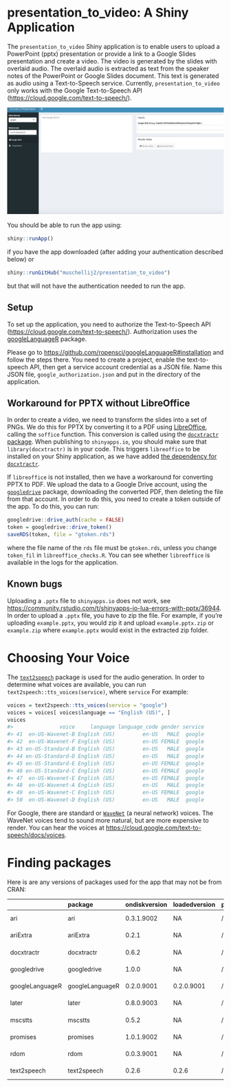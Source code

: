 
<!-- README.md is generated from README.Rmd. Please edit that file -->

# presentation\_to\_video: A Shiny Application

<!-- badges: start -->

<!-- badges: end -->

The `presentation_to_video` Shiny application is to enable users to
upload a PowerPoint (pptx) presentation or provide a link to a Google
Slides presentation and create a video. The video is generated by the
slides with overlaid audio. The overlaid audio is extracted as text from
the speaker notes of the PowerPoint or Google Slides document. This text
is generated as audio using a Text-to-Speech service. Currently,
`presentation_to_video` only works with the Google Text-to-Speech API
(<https://cloud.google.com/text-to-speech/>).

![](screenshot.png)<!-- -->

You should be able to run the app using:

``` r
shiny::runApp()
```

if you have the app downloaded (after adding your authentication
described below) or

``` r
shiny::runGitHub("muschellij2/presentation_to_video")
```

but that will not have the authentication needed to run the app.

## Setup

To set up the application, you need to authorize the Text-to-Speech API
(<https://cloud.google.com/text-to-speech/>). Authorization uses the
[googleLanguageR](https://github.com/ropensci/googleLanguageR) package.

Please go to <https://github.com/ropensci/googleLanguageR#installation>
and follow the steps there. You need to create a project, enable the
text-to-speech API, then get a service account credential as a JSON
file. Name this JSON file, `google_authorization.json` and put in the
directory of the application.

## Workaround for PPTX without LibreOffice

In order to create a video, we need to transform the slides into a set
of PNGs. We do this for PPTX by converting it to a PDF using
[LibreOffice](https://www.libreoffice.org/), calling the `soffice`
function. This conversion is called using the [`docxtractr`
package](https://github.com/hrbrmstr/docxtractr). When publishing to
`shinyapps.io`, you should make sure that `library(docxtractr)` is in
your code. This triggers `libreoffice` to be installed on your Shiny
application, as we have added [the dependency for
`docxtractr`](https://github.com/rstudio/shinyapps-package-dependencies/blob/master/packages/docxtractr/install).

If `libreoffice` is not installed, then we have a workaround for
converting PPTX to PDF. We upload the data to a Google Drive account,
using the [`googledrive`](https://github.com/tidyverse/googledrive)
package, downloading the converted PDF, then deleting the file from that
account. In order to do this, you need to create a token outside of the
app. To do this, you can run:

``` r
googledrive::drive_auth(cache = FALSE)
token = googledrive::drive_token()
saveRDS(token, file = "gtoken.rds")
```

where the file name of the `rds` file must be `gtoken.rds`, unless you
change `token_fil` in `libreoffice_checks.R`. You can see whether
`libreoffice` is available in the logs for the application.

## Known bugs

Uploading a `.pptx` file to `shinyapps.io` does not work, see
<https://community.rstudio.com/t/shinyapps-io-lua-errors-with-pptx/36944>.
In order to upload a `.pptx` file, you have to zip the file. For
example, if you’re uploading `example.pptx`, you would zip it and upload
`example.pptx.zip` or `example.zip` where `example.pptx` would exist in
the extracted zip folder.

# Choosing Your Voice

The [`text2speech`](https://github.com/muschellij2/text2speech) package
is used for the audio generation. In order to determine what voices are
available, you can run `text2speech::tts_voices(service)`, where
`service` For example:

``` r
voices = text2speech::tts_voices(service = "google")
voices = voices[ voices$language == "English (US)", ]
voices
#>               voice     language language_code gender service
#> 41  en-US-Wavenet-B English (US)         en-US   MALE  google
#> 42  en-US-Wavenet-F English (US)         en-US FEMALE  google
#> 43 en-US-Standard-B English (US)         en-US   MALE  google
#> 44 en-US-Standard-D English (US)         en-US   MALE  google
#> 45 en-US-Standard-E English (US)         en-US FEMALE  google
#> 46 en-US-Standard-C English (US)         en-US FEMALE  google
#> 47  en-US-Wavenet-E English (US)         en-US FEMALE  google
#> 48  en-US-Wavenet-A English (US)         en-US   MALE  google
#> 49  en-US-Wavenet-C English (US)         en-US FEMALE  google
#> 50  en-US-Wavenet-D English (US)         en-US   MALE  google
```

For Google, there are standard or
[`WaveNet`](https://cloud.google.com/text-to-speech/docs/wavenet) (a
neural network) voices. The WaveNet voices tend to sound more natural,
but are more expensive to render. You can hear the voices at
<https://cloud.google.com/text-to-speech/docs/voices>.

# Finding packages

Here is are any versions of packages used for the app that may not be
from
CRAN:

|                 | package         | ondiskversion | loadedversion | path                                                                           | loadedpath                                                                     | attached | is\_base | date       | source                                      | md5ok | library                                                        |
| --------------- | :-------------- | :------------ | :------------ | :----------------------------------------------------------------------------- | :----------------------------------------------------------------------------- | :------- | :------- | :--------- | :------------------------------------------ | :---- | :------------------------------------------------------------- |
| ari             | ari             | 0.3.1.9002    | NA            | /Library/Frameworks/R.framework/Versions/3.6/Resources/library/ari             | NA                                                                             | FALSE    | FALSE    | 2019-08-08 | local                                       | NA    | /Library/Frameworks/R.framework/Versions/3.6/Resources/library |
| ariExtra        | ariExtra        | 0.2.1         | NA            | /Library/Frameworks/R.framework/Versions/3.6/Resources/library/ariExtra        | NA                                                                             | FALSE    | FALSE    | 2019-08-06 | Github (<muschellij2/ariExtra@ef770cc>)     | NA    | /Library/Frameworks/R.framework/Versions/3.6/Resources/library |
| docxtractr      | docxtractr      | 0.6.2         | NA            | /Library/Frameworks/R.framework/Versions/3.6/Resources/library/docxtractr      | NA                                                                             | FALSE    | FALSE    | 2019-08-07 | Github (<hrbrmstr/docxtractr@7cb823d>)      | NA    | /Library/Frameworks/R.framework/Versions/3.6/Resources/library |
| googledrive     | googledrive     | 1.0.0         | NA            | /Library/Frameworks/R.framework/Versions/3.6/Resources/library/googledrive     | NA                                                                             | FALSE    | FALSE    | 2019-08-07 | Github (<tidyverse/googledrive@82768bd>)    | NA    | /Library/Frameworks/R.framework/Versions/3.6/Resources/library |
| googleLanguageR | googleLanguageR | 0.2.0.9001    | 0.2.0.9001    | /Library/Frameworks/R.framework/Versions/3.6/Resources/library/googleLanguageR | /Library/Frameworks/R.framework/Versions/3.6/Resources/library/googleLanguageR | TRUE     | FALSE    | 2019-08-07 | Github (<ropensci/googleLanguageR@2b4dc88>) | NA    | /Library/Frameworks/R.framework/Versions/3.6/Resources/library |
| later           | later           | 0.8.0.9003    | NA            | /Library/Frameworks/R.framework/Versions/3.6/Resources/library/later           | NA                                                                             | FALSE    | FALSE    | 2019-08-07 | Github (<r-lib/later@ae297fa>)              | NA    | /Library/Frameworks/R.framework/Versions/3.6/Resources/library |
| mscstts         | mscstts         | 0.5.2         | NA            | /Library/Frameworks/R.framework/Versions/3.6/Resources/library/mscstts         | NA                                                                             | FALSE    | FALSE    | 2019-08-06 | Github (<muschellij2/mscstts@226bfef>)      | NA    | /Library/Frameworks/R.framework/Versions/3.6/Resources/library |
| promises        | promises        | 1.0.1.9002    | NA            | /Library/Frameworks/R.framework/Versions/3.6/Resources/library/promises        | NA                                                                             | FALSE    | FALSE    | 2019-08-07 | Github (<rstudio/promises@9ebad6d>)         | NA    | /Library/Frameworks/R.framework/Versions/3.6/Resources/library |
| rdom            | rdom            | 0.0.3.9001    | NA            | /Library/Frameworks/R.framework/Versions/3.6/Resources/library/rdom            | NA                                                                             | FALSE    | FALSE    | 2019-08-01 | Github (<cpsievert/rdom@73f63ac>)           | NA    | /Library/Frameworks/R.framework/Versions/3.6/Resources/library |
| text2speech     | text2speech     | 0.2.6         | 0.2.6         | /Library/Frameworks/R.framework/Versions/3.6/Resources/library/text2speech     | /Library/Frameworks/R.framework/Versions/3.6/Resources/library/text2speech     | FALSE    | FALSE    | 2019-08-06 | Github (<muschellij2/text2speech@8a12e46>)  | NA    | /Library/Frameworks/R.framework/Versions/3.6/Resources/library |
